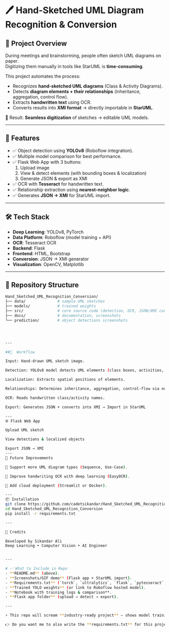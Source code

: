# 🖊️ Hand-Sketched UML Diagram Recognition & Conversion

## 📌 Project Overview
During meetings and brainstorming, people often sketch UML diagrams on paper.  
Digitizing them manually in tools like StarUML is **time-consuming**.  

This project automates the process:
- Recognizes **hand-sketched UML diagrams** (Class & Activity Diagrams).
- Detects **diagram elements + their relationships** (inheritance, aggregation, control flow).
- Extracts **handwritten text** using OCR.
- Converts results into **XMI format** → directly importable in **StarUML**.

🚀 Result: **Seamless digitization** of sketches → editable UML models.

---

## 🎯 Features
- ✅ Object detection using **YOLOv8** (Roboflow integration).
- ✅ Multiple model comparison for best performance.
- ✅ Flask Web App with 3 buttons:
  1. Upload image  
  2. View & detect elements (with bounding boxes & localization)  
  3. Generate JSON & export as XMI  
- ✅ OCR with **Tesseract** for handwritten text.
- ✅ Relationship extraction using **nearest-neighbor logic**.
- ✅ Generates **JSON → XMI** for StarUML import.

---

## 🛠️ Tech Stack
- **Deep Learning**: YOLOv8, PyTorch  
- **Data Platform**: Roboflow (model training + API)  
- **OCR**: Tesseract OCR  
- **Backend**: Flask  
- **Frontend**: HTML, Bootstrap  
- **Conversion**: JSON → XMI generator  
- **Visualization**: OpenCV, Matplotlib  

---

## 📂 Repository Structure
```bash
Hand_Sketched_UML_Recognition_Conversion/
├── data/              # sample UML sketches
├── models/            # trained weights
├── src/               # core source code (detection, OCR, JSON/XMI conversion), web app with Flask
├── docs/              # documentation, screenshots
└── prediction/        # object detections screenshots




---

##🚀  Workflow

Input: Hand-drawn UML sketch image.

Detection: YOLOv8 model detects UML elements (class boxes, activities, arrows).

Localization: Extracts spatial positions of elements.

Relationships: Determines inheritance, aggregation, control-flow via nearest neighbor.

OCR: Reads handwritten class/activity names.

Export: Generates JSON + converts into XMI → Import in StarUML

---
🌐 Flask Web App

Upload UML sketch

View detections & localized objects

Export JSON → XMI
---
📖 Future Improvements

🔹 Support more UML diagram types (Sequence, Use-Case).

🔹 Improve handwriting OCR with deep learning (EasyOCR).

🔹 Add cloud deployment (Streamlit or Docker).

---
📦 Installation
git clone https://github.com/cadetsikandar/Hand_Sketched_UML_Recognition_Conversion.git
cd Hand_Sketched_UML_Recognition_Conversion
pip install -r requirements.txt

---

🙌 Credits

Developed by Sikandar Ali
Deep Learning • Computer Vision • AI Engineer


---

# ✅ What to Include in Repo
- **README.md** (above).  
- **Screenshots/GIF demo** (Flask app + StarUML import).  
- **Requirements.txt** (`torch`, `ultralytics`, `flask`, `pytesseract`, etc.).  
- **Trained YOLO weights** (or link to Roboflow hosted model).  
- **Notebook with training logs & comparison**.  
- **Flask app folder** (upload → detect → export).  

---

⚡ This repo will scream **industry-ready project** — shows model training, API integration, deployment, automation, AND a real-world use case.  

👉 Do you want me to also write the **requirements.txt** for this project (with all necessary libraries: YOLOv8,Flask, Tesseract, Roboflow API, etc.) so you can directly plug it in?
